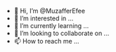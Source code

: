- 👋 Hi, I’m @MuzafferEfee
- 👀 I’m interested in ...
- 🌱 I’m currently learning ...
- 💞️ I’m looking to collaborate on ...
- 📫 How to reach me ...

<!---
MuzafferEfee/MuzafferEfee is a ✨ special ✨ repository because its `README.md` (this file) appears on your GitHub profile.
You can click the Preview link to take a look at your changes.
--->
